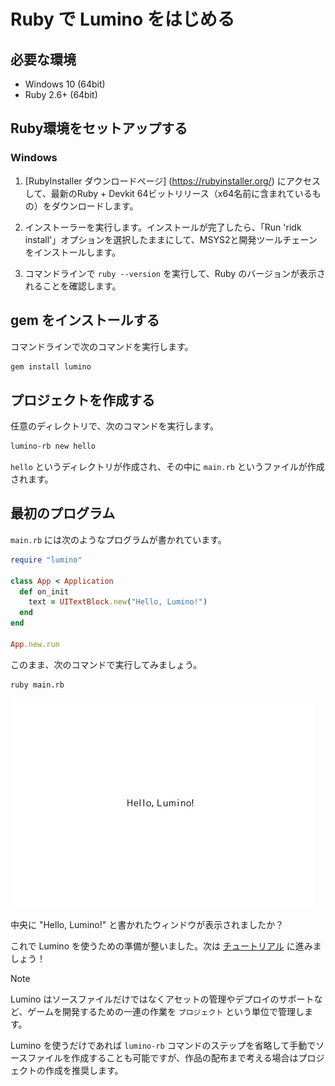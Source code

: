 Ruby で Lumino をはじめる
==========

必要な環境
----------

- Windows 10 (64bit)
- Ruby 2.6+ (64bit)

Ruby環境をセットアップする
----------

### Windows

1. [RubyInstaller ダウンロードページ] (https://rubyinstaller.org/) にアクセスして、最新のRuby + Devkit 64ビットリリース（x64名前に含まれているもの）をダウンロードします。

2. インストーラーを実行します。インストールが完了したら、「Run 'ridk install'」オプションを選択したままにして、MSYS2と開発ツールチェーンをインストールします。

3. コマンドラインで `ruby --version` を実行して、Ruby のバージョンが表示されることを確認します。


gem をインストールする
----------

コマンドラインで次のコマンドを実行します。

```sh
gem install lumino
```

プロジェクトを作成する
----------

任意のディレクトリで、次のコマンドを実行します。

```sh
lumino-rb new hello
```

`hello` というディレクトリが作成され、その中に `main.rb` というファイルが作成されます。

最初のプログラム
----------

`main.rb` には次のようなプログラムが書かれています。

```ruby
require "lumino"

class App < Application
  def on_init
    text = UITextBlock.new("Hello, Lumino!")
  end
end

App.new.run
```

このまま、次のコマンドで実行してみましょう。

```sh
ruby main.rb
```

![](img/first-program.png)

中央に "Hello, Lumino!" と書かれたウィンドウが表示されましたか？

これで Lumino を使うための準備が整いました。次は [チュートリアル](../first-tutorial/1-basic.md) に進みましょう！

> [!Note]
> Lumino はソースファイルだけではなくアセットの管理やデプロイのサポートなど、ゲームを開発するための一連の作業を `プロジェクト` という単位で管理します。
>
> Lumino を使うだけであれば `lumino-rb` コマンドのステップを省略して手動でソースファイルを作成することも可能ですが、作品の配布まで考える場合はプロジェクトの作成を推奨します。

